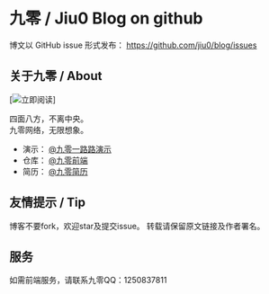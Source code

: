 # 九零 / Jiu0 Blog on github

博文以 GitHub issue 形式发布：
https://github.com/jiu0/blog/issues



## 关于九零 / About


[![立即阅读](https://avatars1.githubusercontent.com/u/16054233?v=3&s=460)]

四面八方，不离中央。<br/>九零网络，无限想象。

* 演示： [@九零一路路演示](http://www.yilulu.com)
* 仓库： [@九零前端](http://github.com/jiu0)
* 简历： [@九零简历](https://github.com/jiu0/blog/blob/master/resume.md)


## 友情提示 / Tip

博客不要fork，欢迎star及提交issue。
转载请保留原文链接及作者署名。


## 服务

如需前端服务，请联系九零QQ：1250837811
